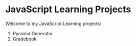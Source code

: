 # JavaScript Learning Projects
Welcome to my JavaScript Learning projects: 

1. Pyramid Generator
2. Gradebook
